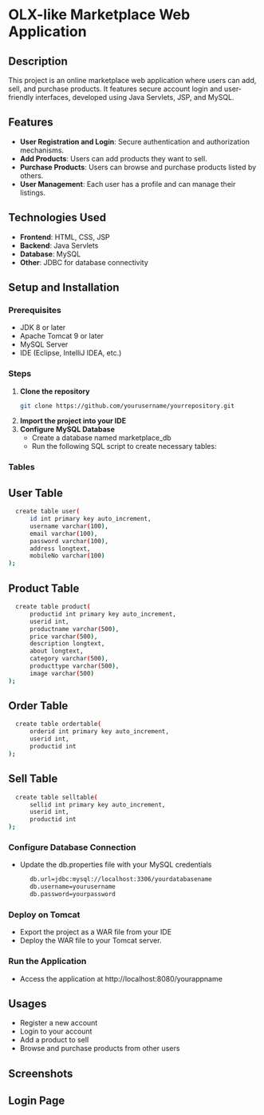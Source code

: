 # OLX-like Marketplace Web Application

## Description
This project is an online marketplace web application where users can add, sell, and purchase products. It features secure account login and user-friendly interfaces, developed using Java Servlets, JSP, and MySQL.

## Features
- **User Registration and Login**: Secure authentication and authorization mechanisms.
- **Add Products**: Users can add products they want to sell.
- **Purchase Products**: Users can browse and purchase products listed by others.
- **User Management**: Each user has a profile and can manage their listings.

## Technologies Used
- **Frontend**: HTML, CSS, JSP
- **Backend**: Java Servlets
- **Database**: MySQL
- **Other**: JDBC for database connectivity

## Setup and Installation

### Prerequisites
- JDK 8 or later
- Apache Tomcat 9 or later
- MySQL Server
- IDE (Eclipse, IntelliJ IDEA, etc.)

### Steps

1. **Clone the repository**
   ```bash
   git clone https://github.com/yourusername/yourrepository.git
2. **Import the project into your IDE**
3. **Configure MySQL Database**
   - Create a database named marketplace_db
   - Run the following SQL script to create necessary tables:
  

### Tables

## User Table

```bash
  create table user(
      id int primary key auto_increment,
      username varchar(100),
      email varchar(100),
      password varchar(100),
      address longtext,
      mobileNo varchar(100)
);
```

## Product Table

```bash
  create table product(
      productid int primary key auto_increment,
      userid int,
      productname varchar(500),
      price varchar(500),
      description longtext,
      about longtext,
      category varchar(500),
      producttype varchar(500),
      image varchar(500)
);
```

## Order Table

```bash
  create table ordertable(
      orderid int primary key auto_increment,
      userid int,
      productid int
);
```

## Sell Table

```bash
  create table selltable(
      sellid int primary key auto_increment,
      userid int,
      productid int
);
```
###  Configure Database Connection

 - Update the db.properties file with your MySQL credentials

```bash
      db.url=jdbc:mysql://localhost:3306/yourdatabasename
      db.username=yourusername
      db.password=yourpassword
```

### Deploy on Tomcat

- Export the project as a WAR file from your IDE
- Deploy the WAR file to your Tomcat server.

### Run the Application

 - Access the application at http://localhost:8080/yourappname

## Usages 
  - Register a new account
  - Login to your account
  - Add a product to sell
  - Browse and purchase products from other users


## Screenshots

## Login Page




